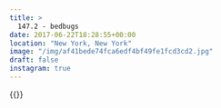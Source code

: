 ```yaml
---
title: >
  147.2 - bedbugs
date: 2017-06-22T18:28:55+00:00
location: "New York, New York"
image: "/img/af41bede74fca6edf4bf49fe1fcd3cd2.jpg"
draft: false
instagram: true
---
```


{{<photo src="/img/af41bede74fca6edf4bf49fe1fcd3cd2.jpg">}}

